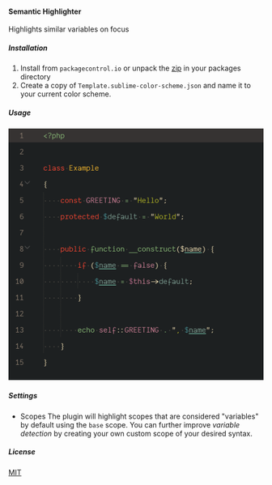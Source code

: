 #### Semantic Highlighter
Highlights similar variables on focus

##### Installation
1. Install from `packagecontrol.io` or unpack the [zip](https://github.com/kapitanluffy/sublime-semantic-highlighter/archive/master.zip) in your packages directory
2. Create a copy of `Template.sublime-color-scheme.json` and name it to  your current color scheme.

##### Usage
![Preview](preview.gif)

##### Settings

- Scopes
    The plugin will highlight scopes that are considered "variables" by default using the `base` scope.
    You can further improve *variable detection* by creating your own custom scope of your desired syntax.

##### License

[MIT](LICENSE)
